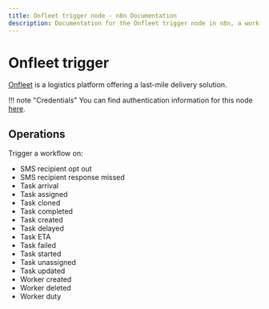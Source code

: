 ```yaml
---
title: Onfleet trigger node - n8n Documentation
description: Documentation for the Onfleet trigger node in n8n, a workflow automation platform. Includes details of operations and configuration, and links to examples and credentials information.
---
```


# Onfleet trigger

[Onfleet](https://onfleet.com/) is a logistics platform offering a last-mile delivery solution.

!!! note "Credentials"
    You can find authentication information for this node [here](/integrations/builtin/credentials/onfleet/).


## Operations

Trigger a workflow on:

* SMS recipient opt out
* SMS recipient response missed
* Task arrival
* Task assigned
* Task cloned
* Task completed
* Task created
* Task delayed
* Task ETA
* Task failed
* Task started
* Task unassigned
* Task updated
* Worker created
* Worker deleted
* Worker duty

